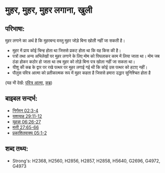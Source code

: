 # मुहर, मुहर, मुहर लगाना, खुली #

## परिभाषा: ##

मुहर लगाने का अर्थ है कि मुहरबन्द वस्तु मुहर जोड़े बिना खोली नहीं जा सकती है।

* मुहर में प्राय कोई चिन्ह होता था जिससे प्रकट होता था कि वह किस की है। 
* पत्रों तथा अन्य अभिलेखों पर मुहर लगाने के लिए मोम को पिघलाकर काम में लिया जाता था।  मोम जब ठंडा होकर कठोर हो जाता था तब मुहर को तोड़े बिना पत्र खोला नहीं जा सकता था।
* यीशु की कब्र के द्वार पर रखे पत्थर पर मुहर लगाई गई थी कि कोई उस पत्थर को हटाए नहीं।
* पौलुस पवित्र आत्मा को प्रतीकात्मक रूप में मुहर कहता है जिससे हमारा उद्धार सुनिश्चित होता है

(यह भी देखें: [पवित्र आत्मा](../kt/holyspirit.md), [कब्र](../other/tomb.md))

## बाइबल सन्दर्भ: ##

* [निर्गमन 02:3-4](rc://en/tn/help/exo/02/03)
* [यशायाह 29:11-12](rc://en/tn/help/isa/29/11)
* [यूहन्ना 06:26-27](rc://en/tn/help/jhn/06/26)
* [मत्ती 27:65-66](rc://en/tn/help/mat/27/65)
* [प्रकाशितवाक्य 05:1-2](rc://en/tn/help/rev/05/01)

## शब्द तथ्य: ##

* Strong's: H2368, H2560, H2856, H2857, H2858, H5640, G2696, G4972, G4973
